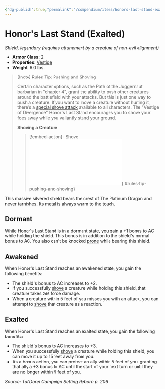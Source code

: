 ```yaml
---
{"dg-publish":true,"permalink":"/compendium/items/honors-last-stand-exalted-tdcsr/","tags":["compendium/src/5e/tdcsr","item/armor/shield","item/attunement/required","item/property/vestige","item/rarity/legendary"]}
---
```


# Honor's Last Stand (Exalted)
*Shield, legendary (requires attunement by a creature of non-evil alignment)*  

- **Armor Class**: 2
- **Properties**: [Vestige](rules/item-properties.md#Vestige)
- **Weight**: 6.0 lbs.

> [!note] Rules Tip: Pushing and Shoving
> 
> Certain character options, such as the Path of the Juggernaut barbarian in "chapter 4", grant the ability to push other creatures around the battlefield with your attacks. But this is just one way to push a creature. If you want to move a creature without hurting it, there's a [special shove attack](rules/actions.md#shove) available to all characters. The "Vestige of Divergence" Honor's Last Stand encourages you to shove your foes away while you valiantly stand your ground.
> 
> **Shoving a Creature** 
> 
> > [!embed-action]- Shove
> > ![Shove](rules/actions.md#Shove){ #rules-tip-pushing-and-shoving}


This massive silvered shield bears the crest of The Platinum Dragon and never tarnishes. Its metal is always warm to the touch.

## Dormant

While Honor's Last Stand is in a dormant state, you gain a +1 bonus to AC while holding the shield. This bonus is in addition to the shield's normal bonus to AC. You also can't be knocked [prone](rules/conditions.md#prone) while bearing this shield.

## Awakened

When Honor's Last Stand reaches an awakened state, you gain the following benefits:

- The shield's bonus to AC increases to +2.  
- If you successfully [shove](rules/actions.md#shove) a creature while holding this shield, that creature takes `2d6` force damage.  
- When a creature within 5 feet of you misses you with an attack, you can attempt to [shove](rules/actions.md#shove) that creature as a reaction.  

## Exalted

When Honor's Last Stand reaches an exalted state, you gain the following benefits:

- The shield's bonus to AC increases to +3.  
- When you successfully [shove](rules/actions.md#shove) a creature while holding this shield, you can move it up to 15 feet away from you.  
- As a bonus action, you can protect an ally within 5 feet of you, granting that ally a +3 bonus to AC until the start of your next turn or until they are no longer within 5 feet of you.  

*Source: Tal'Dorei Campaign Setting Reborn p. 206*